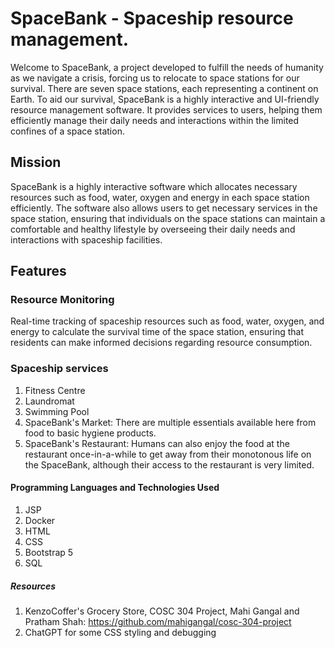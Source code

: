 # SpaceBank - Spaceship resource management.

Welcome to SpaceBank, a project developed to fulfill the needs of humanity as we navigate a crisis, forcing us to relocate to space stations for our survival. There are seven space stations, each representing a continent on Earth. To aid our survival, SpaceBank is a highly interactive and UI-friendly resource management software. It provides services to users, helping them efficiently manage their daily needs and interactions within the limited confines of a space station.

## Mission
SpaceBank is a highly interactive software which allocates necessary resources such as food, water, oxygen and energy in each space station efficiently. The software also allows users to get necessary services in the space station, ensuring that individuals on the space stations can maintain a comfortable and healthy lifestyle by overseeing their daily needs and interactions with spaceship facilities.

## Features
### Resource Monitoring
Real-time tracking of spaceship resources such as food, water, oxygen, and energy to calculate the survival time of the space station, ensuring that residents can make informed decisions regarding resource consumption. 

### Spaceship services
1. Fitness Centre
2. Laundromat
3. Swimming Pool
4. SpaceBank's Market: There are multiple essentials available here from food to basic hygiene products. 
5. SpaceBank's Restaurant: Humans can also enjoy the food at the restaurant once-in-a-while to get away from their monotonous life on the SpaceBank, although their access to the restaurant is very limited.

#### Programming Languages and Technologies Used
1. JSP
2. Docker
3. HTML
4. CSS
5. Bootstrap 5
6. SQL

##### Resources
1. KenzoCoffer's Grocery Store, COSC 304 Project, Mahi Gangal and Pratham Shah: https://github.com/mahigangal/cosc-304-project
2. ChatGPT for some CSS styling and debugging
